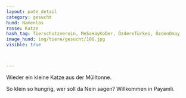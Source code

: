 ```yaml
---
layout: pate_detail
category: gesucht
hund: Namenlos
rasse: Katze
hash_tag: Tierschutzverein, MeSaHayKoDer, ÖzdereTürkei, ÖzdenOmay
image_hund: img/tiere/gesucht/106.jpg
visible: true



---
```

Wieder ein kleine Katze aus der Mülltonne.

So klein so hungrig, wer soll da Nein sagen? Willkommen in Payamli.